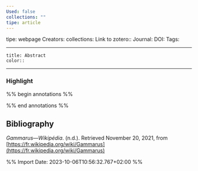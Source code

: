 ```yaml
---
Used: false
collections: ""
tipe: article
---
```

tipe: webpage
Creators: 
collections: 
Link to zotero:: 
Journal: 
DOI: 
Tags: 

---
```ad-note
title: Abstract
color:: 

```

---
### Highlight

%% begin annotations %%

%% end annotations %%

## Bibliography

_Gammarus—Wikipédia_. (n.d.). Retrieved November 20, 2021, from [https://fr.wikipedia.org/wiki/Gammarus](https://fr.wikipedia.org/wiki/Gammarus)

%% Import Date: 2023-10-06T10:56:32.767+02:00 %%
